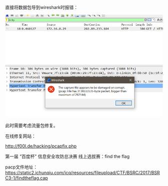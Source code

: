 直接将数据包导到wireshark时报错：

![](images/2F1D82F3918449C7B6987637C685DF08clipboard.png)

此时需要考虑流量包修复。

在线修复网站：

http://f00l.de/hacking/pcapfix.php



第一届 “百度杯” 信息安全攻防总决赛 线上选拔赛：find the flag

pacp文件地址：https://static2.ichunqiu.com/icq/resources/fileupload/CTF/BSRC/2017/BSRC3-1/findtheflag.cap